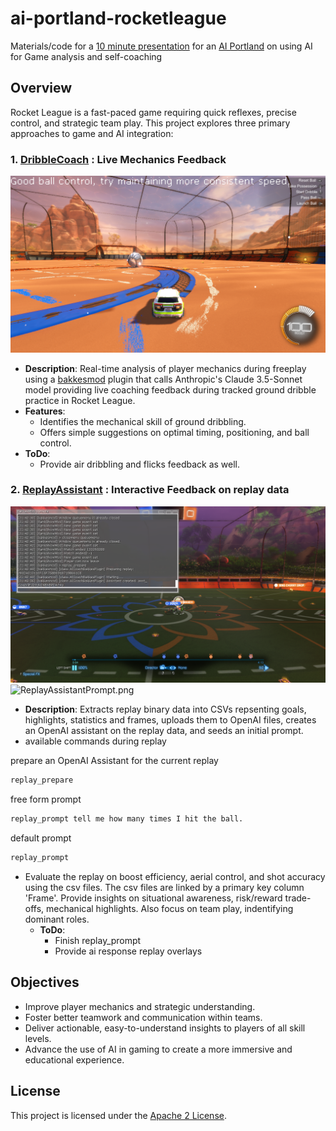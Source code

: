 # ai-portland-rocketleague
Materials/code for a [10 minute presentation](https://www.meetup.com/ai-portland/events/303283141/?eventOrigin=group_upcoming_events) for an [AI Portland](https://creators.spotify.com/pod/show/superchargedbyai/) on using AI for Game analysis and self-coaching


## Overview

Rocket League is a fast-paced game requiring quick reflexes, precise control, and strategic team play. This project explores three primary approaches to game and AI integration:

### 1. [DribbleCoach](./DribbleCoach/README.md) **: Live Mechanics Feedback**
![DribbleCoach.png](DribbleCoach.png)
   - **Description**: Real-time analysis of player mechanics during freeplay using a [bakkesmod](https://github.com/bakkesmodorg/BakkesModSDK) plugin that calls Anthropic's Claude 3.5-Sonnet model providing live coaching feedback during tracked ground dribble practice in Rocket League.  
   - **Features**:
     - Identifies the mechanical skill of ground dribbling.
     - Offers simple suggestions on optimal timing, positioning, and ball control.
   - **ToDo**:
     - Provide air dribbling and flicks feedback as well.

### 2. [ReplayAssistant](./ReplayAssistant/README.md) **: Interactive Feedback on replay data**
![ReplayAssistantPrepare.png](ReplayAssistantPrepare.png)
![ReplayAssistantPrompt.png](ReplayAssistantPrompt.png)
   - **Description**: Extracts replay binary data into CSVs repsenting goals, highlights, statistics and frames, uploads them to OpenAI files, creates an OpenAI assistant on the replay data, and seeds an initial prompt.
   - available commands during replay

prepare an OpenAI Assistant for the current replay
```bash
replay_prepare
```

free form prompt
```bash
replay_prompt tell me how many times I hit the ball. 
```

default prompt 
```bash
replay_prompt 
```
* Evaluate the replay on boost efficiency, aerial control, and shot accuracy using the csv files.  The csv files are linked by a primary key column 'Frame'. Provide insights on situational awareness, risk/reward trade-offs, mechanical highlights.  Also focus on team play, indentifying dominant roles.
   - **ToDo**:
     - Finish replay_prompt
     - Provide ai response replay overlays

## Objectives

- Improve player mechanics and strategic understanding.
- Foster better teamwork and communication within teams.
- Deliver actionable, easy-to-understand insights to players of all skill levels.
- Advance the use of AI in gaming to create a more immersive and educational experience.

## License

This project is licensed under the [Apache 2 License](LICENSE).
